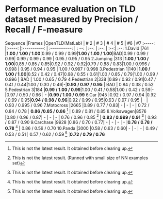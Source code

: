 # Performance evaluation on TLD dataset measured by Precision / Recall / F-measure

Sequence      |Frames	|OpenTLD(MatLab)           | # 2 | # 3 | # 4 | # 5 | #6 | #7
:-----:       |:-----:	|:-----------:  	| :-----------: | : --: | :--: | :--: | :--:| :--:
1.David      |761 	|**1.00 / 1.00 / 1.00**|0.99 / 0.99 / 0.99|**1.00 / 1.00 / 1.00**|BAD|0.99 / 0.99 / 0.99| 0.99 / 0.99 / 0.99 | 0.95 / 0.95 / 0.95
2.Jumping    |313 	|**1.00 / 1.00 / 1.00**|0.85 / 0.85 / 0.85|0.92 / 0.92 / 0.92|0.79 / 0.88 / 0.83|1.00 / 0.996 / 0.998 | 0.95 / 0.94 / 0.95 | 1.00 / 0.997 / 0.998
3.Pedestrian 1|140	|**1.00 / 1.00 / 1.00**|0.52 / 0.42 / 0.47|0.68 / 0.55 / 0.61|1.00 / 0.65 / 0.79|1.00 / 0.99 / 0.996 | BAD | 1.00 / 0.65 / 0.79
4.Pedestrian 2|338	|0.89 / 0.92 / 0.91|0.47 / 0.41 / 0.44|1.00 / 0.30 / 0.46|-|**0.93 / 0.97 / 0.95** | BAD | 0.84 / 0.38 / 0.52
5.Pedestrian 3|184	|**0.99 / 1.00 / 0.99**|1.00 / 0.41 / 0.58|1.00 / 0.42 / 0.59|-|0.97 / 0.50 / 0.66 | - |**0.99 / 1.00 / 0.99**
6.Car		|945	|0.92 / 0.97 / 0.94		|0.92 / 0.99 / 0.95|**0.94 / 0.98 / 0.96**|0.92 / 0.99 / 0.95|0.93 / 0.97 / 0.95 | - | 0.93 / 0.995 / 0.96
7.Motocross	|2665	|0.89 / 0.77 / 0.83| - | - | - | 0.72 / 0.84 / 0.78 | **0.86 /0.85 / 0.86** [^2] | 0.89 / 0.81 / 0.85
8.Volkswagen|8576	|0.80 / 0.96 / 0.87| - | - | - | 0.76 / 0.96 / 0.85 [^1] | **0.83 / 0.999 / 0.91** [^3] | 0.93 / 0.87 / 0.90
9.Carchase	|9928	|0.86 / 0.70 / 0.77| - | - | - | - |**0.78 / 0.78 / 0.78** [^4] | 0.86 / 0.59 / 0.70
10.Panda	|3000	|0.58 / 0.63 / 0.60| - | - | - | 0.49 / 0.53 / 0.51 | 0.57 / 0.62 / 0.59 [^5] |**0.72 / 0.79 / 0.76**

[^1]: This is not the latest result. (Runned with small size of NN examples set)
[^2]: This is not the latest result. It obtained before clearing up.
[^3]: This is not the latest result. It obtained before clearing up.
[^4]: This is not the latest result. It obtained before clearing up.
[^5]: This is not the latest result. It obtained before clearing up.
